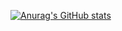[![Anurag's GitHub stats](https://github-readme-stats.vercel.app/api?username=LittleEgg-Sudo)](https://github.com/anuraghazra/github-readme-stats)
